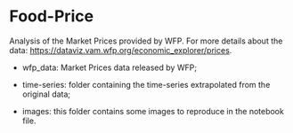 # Food-Price
Analysis of the Market Prices provided by WFP. For more details about the data: https://dataviz.vam.wfp.org/economic_explorer/prices.

- wfp_data: Market Prices data released by WFP;

- time-series: folder containing the time-series extrapolated from the original data;

- images: this folder contains some images to reproduce in the notebook file.


